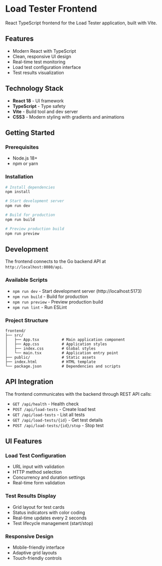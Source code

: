 # Load Tester Frontend

React TypeScript frontend for the Load Tester application, built with Vite.

## Features

- Modern React with TypeScript
- Clean, responsive UI design
- Real-time test monitoring
- Load test configuration interface
- Test results visualization

## Technology Stack

- **React 18** - UI framework
- **TypeScript** - Type safety
- **Vite** - Build tool and dev server
- **CSS3** - Modern styling with gradients and animations

## Getting Started

### Prerequisites

- Node.js 18+
- npm or yarn

### Installation

```bash
# Install dependencies
npm install

# Start development server
npm run dev

# Build for production
npm run build

# Preview production build
npm run preview
```

## Development

The frontend connects to the Go backend API at `http://localhost:8080/api`.

### Available Scripts

- `npm run dev` - Start development server (http://localhost:5173)
- `npm run build` - Build for production
- `npm run preview` - Preview production build
- `npm run lint` - Run ESLint

### Project Structure

```
frontend/
├── src/
│   ├── App.tsx          # Main application component
│   ├── App.css          # Application styles
│   ├── index.css        # Global styles
│   └── main.tsx         # Application entry point
├── public/              # Static assets
├── index.html           # HTML template
└── package.json         # Dependencies and scripts
```

## API Integration

The frontend communicates with the backend through REST API calls:

- `GET /api/health` - Health check
- `POST /api/load-tests` - Create load test
- `GET /api/load-tests` - List all tests
- `GET /api/load-tests/{id}` - Get test details
- `POST /api/load-tests/{id}/stop` - Stop test

## UI Features

### Load Test Configuration

- URL input with validation
- HTTP method selection
- Concurrency and duration settings
- Real-time form validation

### Test Results Display

- Grid layout for test cards
- Status indicators with color coding
- Real-time updates every 2 seconds
- Test lifecycle management (start/stop)

### Responsive Design

- Mobile-friendly interface
- Adaptive grid layouts
- Touch-friendly controls
